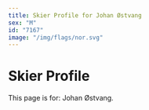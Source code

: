 ```yaml
---
title: Skier Profile for Johan Østvang
sex: "M"
id: "7167"
image: "/img/flags/nor.svg" 
---
```


# Skier Profile

This page is for: Johan Østvang.
    